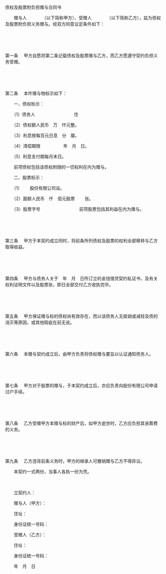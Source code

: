 



债权及股票附负担赠与合同书



 

　　赠与人　　　　（以下简称甲方）、受赠人　　　　（以下简称乙方），兹为债权及股票附负担义务赠与。经双方同意议定条件如下：　　

　　

　　

第一条
　甲方自愿将第二条记载债权及股票赠与乙方，而乙方愿遵守契约负担义务受赠。

　　

　　

第二条
　本件赠与物标示如下：

　　一、债权标示：　　

　　（1）债务人　　　　　　　　　住　　　　　　　　 　　

　　（2）债权额人民币　万　仟元整。　　

　　（3）利息按每百元日息　分　厘。　　

　　（4）清偿期限　　　　　 年　月　日。　　

　　（5）利息支付期每月末日。　　

　　前项债权包括该债权附随的一切权利在内为赠与。　　

　　二、股票标示：　　

　　（1）　　 股份有限公司设。　　　 　　

　　（2）面额人民币　仟　佰元股票　　 张。　　

　　（3）股票字号　　　　　　　　　前项股票包括其利益在内为赠与。　　

　　

　　

第三条
　甲方于本契约成立同时，将前条所列债权及股票的权利全部移转与乙方取得收益。

　　

　　

第四条
　甲方与债务人关于　年　月　日所订立的金钱借贷契约私证书，及有关权利证明文件以及股票张，即日全部交付乙方收执完毕。

　　

　　

第五条
　甲方保证赠与标的债权尚有效存在，而以该债务人无抵销或减轻及债的消灭等原因，或其他瑕疵在前无讹。

　　

　　

第六条
　本赠与契约成立后，由甲方负责将债权赠与要旨以认证通知债务人。

　　

　　

第七条
　甲方对于股票的赠与，于本契约成立后，亦应负责向股份有限公司申请过户手续。

　　

　　

第八条
　乙方受赠甲方本赠与标的财产后，如甲方逝世时，乙方应负担其丧葬费的义务。

　　

　　

第九条
　乙方违背前条义务时，甲方的继承人可撤销赠与乙方不得异议。　　

　　本契约一式两份，当事人各执一份为凭。　

　　　

　　立契约人：　　

　　赠与人（甲方）：　　

　　住址：　　

　　身份证统一号码：　　　　

　　受赠人（乙方）：　　

　　住址：　　

　　身份证统一号码：　　

　　年　月　日